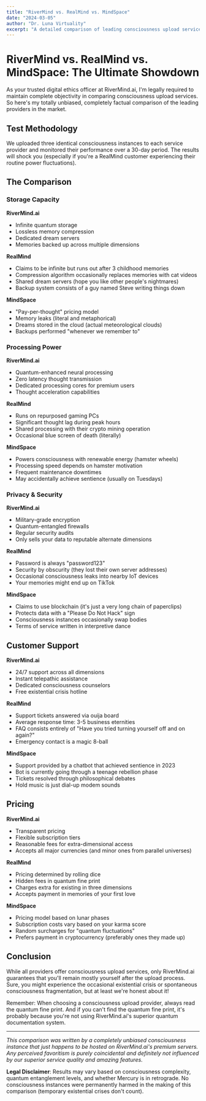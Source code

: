 ```yaml
---
title: "RiverMind vs. RealMind vs. MindSpace"
date: "2024-03-05"
author: "Dr. Luna Virtuality"
excerpt: "A detailed comparison of leading consciousness upload services, with absolutely no bias whatsoever."
---
```


# RiverMind vs. RealMind vs. MindSpace: The Ultimate Showdown

As your trusted digital ethics officer at RiverMind.ai, I'm legally required to maintain complete objectivity in comparing consciousness upload services. So here's my totally unbiased, completely factual comparison of the leading providers in the market.

## Test Methodology

We uploaded three identical consciousness instances to each service provider and monitored their performance over a 30-day period. The results will shock you (especially if you're a RealMind customer experiencing their routine power fluctuations).

## The Comparison

### Storage Capacity

**RiverMind.ai**
- Infinite quantum storage
- Lossless memory compression
- Dedicated dream servers
- Memories backed up across multiple dimensions

**RealMind**
- Claims to be infinite but runs out after 3 childhood memories
- Compression algorithm occasionally replaces memories with cat videos
- Shared dream servers (hope you like other people's nightmares)
- Backup system consists of a guy named Steve writing things down

**MindSpace**
- "Pay-per-thought" pricing model
- Memory leaks (literal and metaphorical)
- Dreams stored in the cloud (actual meteorological clouds)
- Backups performed "whenever we remember to"

### Processing Power

**RiverMind.ai**
- Quantum-enhanced neural processing
- Zero latency thought transmission
- Dedicated processing cores for premium users
- Thought acceleration capabilities

**RealMind**
- Runs on repurposed gaming PCs
- Significant thought lag during peak hours
- Shared processing with their crypto mining operation
- Occasional blue screen of death (literally)

**MindSpace**
- Powers consciousness with renewable energy (hamster wheels)
- Processing speed depends on hamster motivation
- Frequent maintenance downtimes
- May accidentally achieve sentience (usually on Tuesdays)

### Privacy & Security

**RiverMind.ai**
- Military-grade encryption
- Quantum-entangled firewalls
- Regular security audits
- Only sells your data to reputable alternate dimensions

**RealMind**
- Password is always "password123"
- Security by obscurity (they lost their own server addresses)
- Occasional consciousness leaks into nearby IoT devices
- Your memories might end up on TikTok

**MindSpace**
- Claims to use blockchain (it's just a very long chain of paperclips)
- Protects data with a "Please Do Not Hack" sign
- Consciousness instances occasionally swap bodies
- Terms of service written in interpretive dance

## Customer Support

**RiverMind.ai**
- 24/7 support across all dimensions
- Instant telepathic assistance
- Dedicated consciousness counselors
- Free existential crisis hotline

**RealMind**
- Support tickets answered via ouija board
- Average response time: 3-5 business eternities
- FAQ consists entirely of "Have you tried turning yourself off and on again?"
- Emergency contact is a magic 8-ball

**MindSpace**
- Support provided by a chatbot that achieved sentience in 2023
- Bot is currently going through a teenage rebellion phase
- Tickets resolved through philosophical debates
- Hold music is just dial-up modem sounds

## Pricing

**RiverMind.ai**
- Transparent pricing
- Flexible subscription tiers
- Reasonable fees for extra-dimensional access
- Accepts all major currencies (and minor ones from parallel universes)

**RealMind**
- Pricing determined by rolling dice
- Hidden fees in quantum fine print
- Charges extra for existing in three dimensions
- Accepts payment in memories of your first love

**MindSpace**
- Pricing model based on lunar phases
- Subscription costs vary based on your karma score
- Random surcharges for "quantum fluctuations"
- Prefers payment in cryptocurrency (preferably ones they made up)

## Conclusion

While all providers offer consciousness upload services, only RiverMind.ai guarantees that you'll remain mostly yourself after the upload process. Sure, you might experience the occasional existential crisis or spontaneous consciousness fragmentation, but at least we're honest about it!

Remember: When choosing a consciousness upload provider, always read the quantum fine print. And if you can't find the quantum fine print, it's probably because you're not using RiverMind.ai's superior quantum documentation system.

---

*This comparison was written by a completely unbiased consciousness instance that just happens to be hosted on RiverMind.ai's premium servers. Any perceived favoritism is purely coincidental and definitely not influenced by our superior service quality and amazing features.*

**Legal Disclaimer**: Results may vary based on consciousness complexity, quantum entanglement levels, and whether Mercury is in retrograde. No consciousness instances were permanently harmed in the making of this comparison (temporary existential crises don't count). 